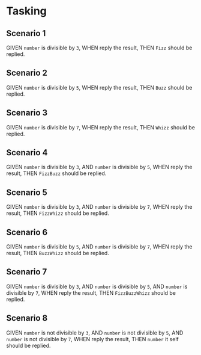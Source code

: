 # Tasking

## Scenario 1
GIVEN `number` is divisible by `3`,
WHEN reply the result,
THEN `Fizz` should be replied.
 
## Scenario 2
GIVEN `number` is divisible by `5`,
WHEN reply the result,
THEN `Buzz` should be replied.
 
## Scenario 3
GIVEN `number` is divisible by `7`,
WHEN reply the result,
THEN `Whizz` should be replied.

## Scenario 4
GIVEN `number` is divisible by `3`,
AND `number` is divisible by `5`,
WHEN reply the result,
THEN `FizzBuzz` should be replied.

## Scenario 5
GIVEN `number` is divisible by `3`,
AND `number` is divisible by `7`,
WHEN reply the result,
THEN `FizzWhizz` should be replied.

## Scenario 6
GIVEN `number` is divisible by `5`,
AND `number` is divisible by `7`,
WHEN reply the result,
THEN `BuzzWhizz` should be replied.

## Scenario 7
GIVEN `number` is divisible by `3`,
AND `number` is divisible by `5`,
AND `number` is divisible by `7`,
WHEN reply the result,
THEN `FizzBuzzWhizz` should be replied.

## Scenario 8
GIVEN `number` is not divisible by `3`,
AND `number` is not divisible by `5`,
AND `number` is not divisible by `7`,
WHEN reply the result,
THEN `number` it self should be replied.
